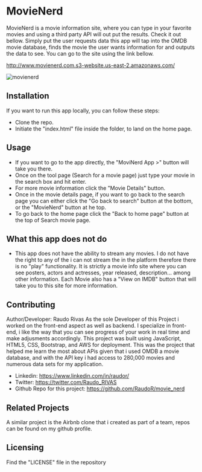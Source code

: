 # MovieNerd
MovieNerd is a movie information site, where you can type in your favorite movies and using a third party API will out put the results. Check it out bellow. Simply put the user requests data this app will tap into the OMDB movie database, finds the movie the user wants information for and outputs the data to see. You can go to the site using the link bellow.

http://www.movienerd.com.s3-website.us-east-2.amazonaws.com/

![movienerd](https://user-images.githubusercontent.com/50188535/115968251-d273b400-a4eb-11eb-91d1-12c154fa3733.PNG)

## Installation
If you want to run this app locally, you can follow these steps:
- Clone the repo.
- Initiate the "index.html" file inside the folder, to land on the home page.

## Usage

- If you want to go to the app directly, the "MoviNerd App >" button will take you there.
- Once on the tool page (Search for a movie page) just type your movie in the search box and hit enter.
- For more movie information click the "Movie Details" button.
- Once in the movie details page, if you want to go back to the search page you can either click the "Go back to search" button at the bottom, or the "MovieNerd" button at he top.
- To go back to the home page click the "Back to home page" button at the top of Search movie page.

## What this app does not do

- This app does not have the ability to stream any movies. I do not have the right to any of the i can not stream the in the platform therefore there is no "play" functionality. It is strictly a movie info site where you can see posters, actors and actresses, year released, description... among other information. Each Movie also has a "View on IMDB" button that will take you to this site for more information.

## Contributing

Author/Developer: Raudo Rivas
As the sole Developer of this Project i worked on the front-end aspect as well as backend. I specialize in front-end, i like the way that you can see progress of your work in real time and make adjusments accordingly. This project was built using JavaScript, HTML5, CSS, Bootstrap, and AWS for deployment. This was the project that helped me learn the most about APis given that i used OMDB a movie database, and with the API key i had access to 280,000 movies and numerous data sets for my application.  

- Linkedin: https://www.linkedin.com/in/raudor/
- Twitter: https://twitter.com/Raudo_RIVAS
- Github Repo for this project: https://github.com/RaudoR/movie_nerd

## Related Projects

A similar project is the Airbnb clone that i created as part of a team, repos can be found on my github profile.

## Licensing

Find the "LICENSE" file in the repository